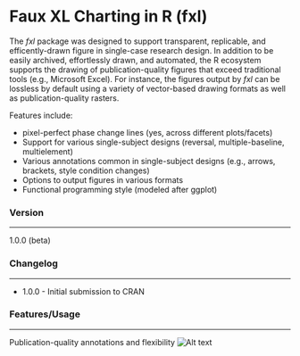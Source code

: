 
# Faux XL Charting in R (fxl)

The _fxl_ package was designed to support transparent, replicable, and efficently-drawn figure in single-case research design. In addition to be easily archived, effortlessly drawn, and automated, the R ecosystem supports the drawing of publication-quality figures that exceed traditional tools (e.g., Microsoft Excel). For instance, the figures output by _fxl_ can be lossless by default using a variety of vector-based drawing formats as well as publication-quality rasters.

Features include:
 - pixel-perfect phase change lines (yes, across different plots/facets)
 - Support for various single-subject designs (reversal, multiple-baseline, multielement)
 - Various annotations common in single-subject designs (e.g., arrows, brackets, style condition changes)
 - Options to output figures in various formats
 - Functional programming style (modeled after ggplot)

### Version
------
1.0.0 (beta)

### Changelog
------
* 1.0.0 - Initial submission to CRAN

### Features/Usage
------
Publication-quality annotations and flexibility
![Alt text](https://github.com/miyamot0/fxl/blob/Main/man/figures/AnnotatedFig.tiff?raw=true "Session Designer")

